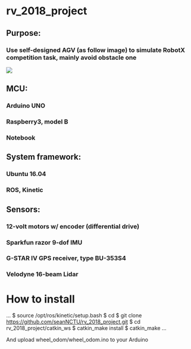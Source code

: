 # rv_2018_project
## Purpose: 
### Use self-designed AGV (as follow image) to simulate RobotX competition task, mainly avoid obstacle one  
![](https://github.com/seanNCTU/rv_2018_project/blob/master/img/AGV.jpg)

## MCU:
### Arduino UNO
### Raspberry3, model B
### Notebook

## System framework: 
### Ubuntu 16.04 
### ROS, Kinetic

## Sensors:
### 12-volt motors w/ encoder (differential drive)
### Sparkfun razor 9-dof IMU
### G-STAR IV GPS receiver, type BU-353S4
### Velodyne 16-beam Lidar

# How to install

...
	$ source /opt/ros/kinetic/setup.bash
	$ cd
	$ git clone https://github.com/seanNCTU/rv_2018_project.git
	$ cd rv_2018_project/catkin_ws
	$ catkin_make install
	$ catkin_make
...

And upload wheel_odom/wheel_odom.ino to your Arduino
